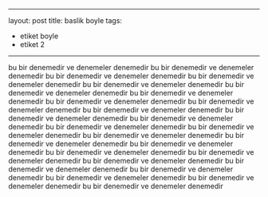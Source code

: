 
---
layout: post
title: baslik boyle
tags:
- etiket boyle
- etiket 2

---
bu bir denemedir ve denemeler denemedir bu bir denemedir ve denemeler denemedir
bu bir denemedir ve denemeler denemedir
bu bir denemedir ve denemeler denemedir
bu bir denemedir ve denemeler denemedir
bu bir denemedir ve denemeler denemedir
bu bir denemedir ve denemeler denemedir
bu bir denemedir ve denemeler denemedir
bu bir denemedir ve denemeler denemedir
bu bir denemedir ve denemeler denemedir
bu bir denemedir ve denemeler denemedir
bu bir denemedir ve denemeler denemedir
bu bir denemedir ve denemeler denemedir
bu bir denemedir ve denemeler denemedir
bu bir denemedir ve denemeler denemedir
bu bir denemedir ve denemeler denemedir
bu bir denemedir ve denemeler denemedir
bu bir denemedir ve denemeler denemedir
bu bir denemedir ve denemeler denemedir
bu bir denemedir ve denemeler denemedir
bu bir denemedir ve denemeler denemedir
bu bir denemedir ve denemeler denemedir
bu bir denemedir ve denemeler denemedir
bu bir denemedir ve denemeler denemedir
bu bir denemedir ve denemeler denemedir

